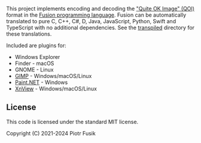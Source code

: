 This project implements encoding and decoding
the ["Quite OK Image" (QOI)](https://github.com/phoboslab/qoi) format
in the [Fusion programming language](https://fusion-lang.org).
Fusion can be automatically translated to pure C, C++, C#, D, Java,
JavaScript, Python, Swift and TypeScript with no additional dependencies.
See the [transpiled](transpiled) directory for these translations.

Included are plugins for:
- Windows Explorer
- Finder - macOS
- GNOME - Linux
- [GIMP](https://www.gimp.org) - Windows/macOS/Linux
- [Paint.NET](https://www.getpaint.net) - Windows
- [XnView](https://www.xnview.com) - Windows/macOS/Linux

License
-------

This code is licensed under the standard MIT license.

Copyright (C) 2021-2024 Piotr Fusik
